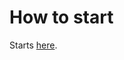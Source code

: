 <!-- ------------------------------------------------------
* Created By : sdo
* File Name : README.md
* Creation Date :2023-10-22 22:31:18
* Last Modified : 2023-10-22 22:49:56
* Email Address : cbushdor@laposte.net
* Version : 0.0.0.5
* License : 
* 	Permission is granted to copy, distribute, and/or modify this document under the terms of the Creative Commons Attribution-NonCommercial 3.0
* 	Unported License, which is available at http://creativecommons.org/licenses/by-nc/3.0/.
* Purpose :
------------------------------------------------------ -->

# How to start #
Starts [here](https://wiki.gnome.org/action/show/Apps/Planner?action=show&redirect=Planner).
